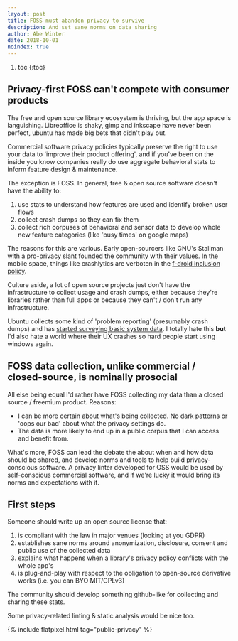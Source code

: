 ```yaml
---
layout: post
title: FOSS must abandon privacy to survive
description: And set sane norms on data sharing
author: Abe Winter
date: 2018-10-01
noindex: true
---
```


1. toc
{:toc}

## Privacy-first FOSS can't compete with consumer products

The free and open source library ecosystem is thriving, but the app space is languishing. Libreoffice is shaky, gimp and inkscape have never been perfect, ubuntu has made big bets that didn't play out.

Commercial software privacy policies typically preserve the right to use your data to 'improve their product offering', and if you've been on the inside you know companies really do use aggregate behavioral stats to inform feature design & maintenance.

The exception is FOSS. In general, free & open source software doesn't have the ability to:

1. use stats to understand how features are used and identify broken user flows
1. collect crash dumps so they can fix them
1. collect rich corpuses of behavioral and sensor data to develop whole new feature categories (like 'busy times' on google maps)

The reasons for this are various. Early open-sourcers like GNU's Stallman with a pro-privacy slant founded the community with their values. In the mobile space, things like crashlytics are verboten in the [f-droid inclusion policy](https://f-droid.org/docs/Inclusion_Policy/?title=Inclusion_Policy).

Culture aside, a lot of open source projects just don't have the infrastructure to collect usage and crash dumps, either because they're libraries rather than full apps or because they can't / don't run any infrastructure.

Ubuntu collects some kind of 'problem reporting' (presumably crash dumps) and has [started surveying basic system data](https://www.omgubuntu.co.uk/2018/02/ubuntu-data-collection-opt-out). I totally hate this **but** I'd also hate a world where their UX crashes so hard people start using windows again.

## FOSS data collection, unlike commercial / closed-source, is nominally prosocial

All else being equal I'd rather have FOSS collecting my data than a closed source / freemium product. Reasons:

* I can be more certain about what's being collected. No dark patterns or 'oops our bad' about what the privacy settings do.
* The data is more likely to end up in a public corpus that I can access and benefit from.

What's more, FOSS can lead the debate the about when and how data should be shared, and develop norms and tools to help build privacy-conscious software. A privacy linter developed for OSS would be used by self-conscious commercial software, and if we're lucky it would bring its norms and expectations with it.

## First steps

Someone should write up an open source license that:

1. is compliant with the law in major venues (looking at you GDPR)
1. establishes sane norms around anonymization, disclosure, consent and public use of the collected data
1. explains what happens when a library's privacy policy conflicts with the whole app's
1. is plug-and-play with respect to the obligation to open-source derivative works (i.e. you can BYO MIT/GPLv3)

The community should develop something github-like for collecting and sharing these stats.

Some privacy-related linting & static analysis would be nice too.

{% include flatpixel.html tag="public-privacy" %}
